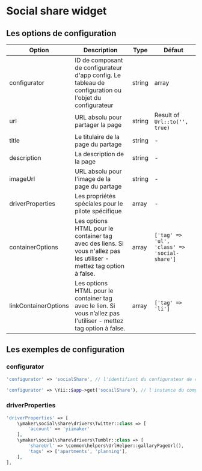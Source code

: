 ﻿Social share widget
===================

## Les options de configuration

| Option                | Description                                                                                                           | Type                                                                  | Défaut                                        |
|-----------------------|-----------------------------------------------------------------------------------------------------------------------|-----------------------------------------------------------------------|-----------------------------------------------|
|configurator           |ID de composant de configurateur d'app config. Le tableau de configuration ou l'objet du configurateur                 |string|array|ymaker\social\share\configurators\ConfiguratorInterface   |-                                              |
|url                    |URL absolu pour partager la page                                                                                       |string                                                                 |Result of `Url::to('', true)`                  |
|title                  |Le titulaire de la page du partage                                                                                     |string                                                                 |-                                              |
|description            |La description de la page                                                                                              |string                                                                 |-                                              |
|imageUrl               |URL absolu pour l'image de la page du partage                                                                          |string                                                                 |-                                              |
|driverProperties       |Les propriétés spéciales pour le pilote spécifique                                                                     |array                                                                  |-                                              |
|containerOptions       |Les options HTML pour le container tag avec des liens. Si vous n'allez pas les utiliser - mettez tag option à false.   |array                                                                  |`['tag' => 'ul', 'class' => 'social-share']`   |
|linkContainerOptions   |Les options HTML pour le container tag avec le lien. Si vous n’allez pas l'utiliser - mettez tag option à false.       |array                                                                  |`['tag' => 'li']`                              |

## Les exemples de configuration

### configurator

```php
'configurator' => 'socialShare', // l'identifiant du configurateur de config d'application
```

```php
'configurator' => \Yii::$app->get('socailShare'), // l'instance du composant
```

### driverProperties

```php
'driverProperties' => [
    \ymaker\social\share\drivers\Twitter::class => [
        'account' => 'yiimaker'
    ],
    \ymaker\social\share\drivers\Tumblr::class => [
        'shareUrl' => \common\helpers\UrlHelper::gallaryPageUrl(),
        'tags' => ['apartments', 'planning'],
    ],
],
```
